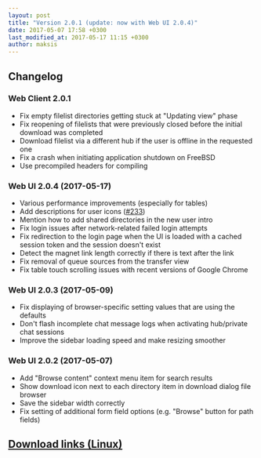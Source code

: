 ```yaml
---
layout: post
title: "Version 2.0.1 (update: now with Web UI 2.0.4)"
date: 2017-05-07 17:58 +0300
last_modified_at: 2017-05-17 11:15 +0300
author: maksis
---
```


<!--more-->

## Changelog


### Web Client 2.0.1

- Fix empty filelist directories getting stuck at "Updating view" phase
- Fix reopening of filelists that were previously closed before the initial download was completed
- Download filelist via a different hub if the user is offline in the requested one
- Fix a crash when initiating application shutdown on FreeBSD
- Use precompiled headers for compiling


### Web UI 2.0.4 (2017-05-17)

- Various performance improvements (especially for tables)
- Add descriptions for user icons ([#233](https://github.com/airdcpp-web/airdcpp-webclient/issues/233))
- Mention how to add shared directories in the new user intro
- Fix login issues after network-related failed login attempts
- Fix redirection to the login page when the UI is loaded with a cached session token and the session doesn't exist
- Detect the magnet link length correctly if there is text after the link
- Fix removal of queue sources from the transfer view
- Fix table touch scrolling issues with recent versions of Google Chrome

### Web UI 2.0.3 (2017-05-09)

- Fix displaying of browser-specific setting values that are using the defaults
- Don't flash incomplete chat message logs when activating hub/private chat sessions
- Improve the sidebar loading speed and make resizing smoother

### Web UI 2.0.2 (2017-05-07)

- Add "Browse content" context menu item for search results
- Show download icon next to each directory item in download dialog file browser
- Save the sidebar width correctly
- Fix setting of additional form field options (e.g. "Browse" button for path fields)

## [Download links (Linux)](/docs/installation/linux-binaries.html)